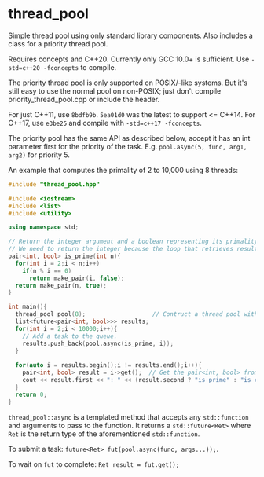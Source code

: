 thread_pool
===========

Simple thread pool using only standard library components. Also includes a class for a priority thread pool.

Requires concepts and C++20. Currently only GCC 10.0+ is sufficient. Use `-std=c++20 -fconcepts` to compile.

The priority thread pool is only supported on POSIX/-like systems. But it's still easy to use the normal pool on non-POSIX; just don't compile priority_thread_pool.cpp or include the header.

For just C++11, use `8bdfb9b`. `5ea01d0` was the latest to support <= C++14. For C++17, use `e3be25` and compile with `-std=c++17 -fconcepts`.

The priority pool has the same API as described below, accept it has an int parameter first for the priority of the task. E.g. `pool.async(5, func, arg1, arg2)` for priority 5.

An example that computes the primality of 2 to 10,000 using 8 threads:
```c++
#include "thread_pool.hpp"

#include <iostream>
#include <list>
#include <utility>

using namespace std;

// Return the integer argument and a boolean representing its primality.
// We need to return the integer because the loop that retrieves results doesn't know which integer corresponds to which future.
pair<int, bool> is_prime(int n){
  for(int i = 2;i < n;i++)
    if(n % i == 0)
      return make_pair(i, false);
  return make_pair(n, true);
}

int main(){
  thread_pool pool(8);                   // Contruct a thread pool with 8 threads.
  list<future<pair<int, bool>>> results;
  for(int i = 2;i < 10000;i++){
  	// Add a task to the queue.
    results.push_back(pool.async(is_prime, i));
  }
  
  for(auto i = results.begin();i != results.end();i++){
    pair<int, bool> result = i->get();  // Get the pair<int, bool> from the future<...>
    cout << result.first << ": " << (result.second ? "is prime" : "is composite") << endl;
  }
  return 0;
}
```

`thread_pool::async` is a templated method that accepts any `std::function` and arguments to pass to the function. It returns a `std::future<Ret>` where `Ret` is the return type of the aforementioned `std::function`.

To submit a task: `future<Ret> fut(pool.async(func, args...));`.

To wait on `fut` to complete: `Ret result = fut.get();`
